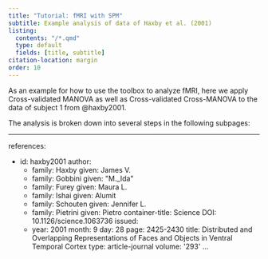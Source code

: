 ```yaml
---
title: "Tutorial: fMRI with SPM"
subtitle: Example analysis of data of Haxby et al. (2001)
listing:
  contents: "/*.qmd"
  type: default
  fields: [title, subtitle]
citation-location: margin
order: 10
---
```


As an example for how to use the toolbox to analyze fMRI, here we apply Cross-validated MANOVA as well as Cross-validated Cross-MANOVA to the data of subject 1 from @haxby2001.

The analysis is broken down into several steps in the following subpages:


---
references:
  - id: haxby2001
    author:
      - family: Haxby
        given: James V.
      - family: Gobbini
        given: "M.\_Ida"
      - family: Furey
        given: Maura L.
      - family: Ishai
        given: Alumit
      - family: Schouten
        given: Jennifer L.
      - family: Pietrini
        given: Pietro
    container-title: Science
    DOI: 10.1126/science.1063736
    issued:
      - year: 2001
        month: 9
        day: 28
    page: 2425-2430
    title: Distributed and Overlapping Representations of Faces and Objects in Ventral Temporal Cortex
    type: article-journal
    volume: '293'
...


<!-- Copyright © 2023 Carsten Allefeld
SPDX-License-Identifier: GPL-3.0-or-later -->
